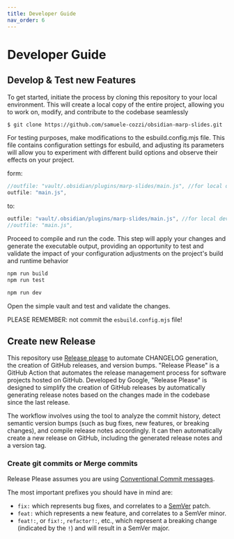 ```yaml
---
title: Developer Guide
nav_order: 6
---
```


# Developer Guide

## Develop & Test new Features

To get started, initiate the process by cloning this repository to your local environment. This will create a local copy of the entire project, allowing you to work on, modify, and contribute to the codebase seamlessly

```bash
$ git clone https://github.com/samuele-cozzi/obsidian-marp-slides.git
```

For testing purposes, make modifications to the esbuild.config.mjs file. This file contains configuration settings for esbuild, and adjusting its parameters will allow you to experiment with different build options and observe their effects on your project.

form:

```js
//outfile: "vault/.obsidian/plugins/marp-slides/main.js", //for local dev!!!
outfile: "main.js",
```

to:

```js
outfile: "vault/.obsidian/plugins/marp-slides/main.js", //for local dev!!!
//outfile: "main.js",
```

Proceed to compile and run the code. This step will apply your changes and generate the executable output, providing an opportunity to test and validate the impact of your configuration adjustments on the project's build and runtime behavior

```bash
npm run build
npm run test

npm run dev
```

Open the simple vault and test and validate the changes.

PLEASE REMEMBER: not commit the `esbuild.config.mjs` file!

## Create new Release

This repository use [Release please](https://github.com/googleapis/release-please) to automate CHANGELOG generation, the creation of GitHub releases, and version bumps. 
"Release Please" is a GitHub Action that automates the release management process for software projects hosted on GitHub. Developed by Google, "Release Please" is designed to simplify the creation of GitHub releases by automatically generating release notes based on the changes made in the codebase since the last release.

The workflow involves using the tool to analyze the commit history, detect semantic version bumps (such as bug fixes, new features, or breaking changes), and compile release notes accordingly. It can then automatically create a new release on GitHub, including the generated release notes and a version tag.

### Create git commits or Merge commits

Release Please assumes you are using [Conventional Commit messages](https://www.conventionalcommits.org/).

The most important prefixes you should have in mind are:

* `fix:` which represents bug fixes, and correlates to a [SemVer](https://semver.org/)
  patch.
* `feat:` which represents a new feature, and correlates to a SemVer minor.
* `feat!:`,  or `fix!:`, `refactor!:`, etc., which represent a breaking change
  (indicated by the `!`) and will result in a SemVer major.

